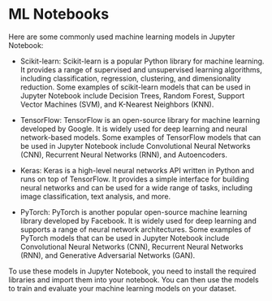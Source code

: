 # ML Notebooks 

Here are some commonly used machine learning models in Jupyter Notebook:

- Scikit-learn: Scikit-learn is a popular Python library for machine learning. It provides a range of supervised and unsupervised learning algorithms, including classification, regression, clustering, and dimensionality reduction. Some examples of scikit-learn models that can be used in Jupyter Notebook include Decision Trees, Random Forest, Support Vector Machines (SVM), and K-Nearest Neighbors (KNN).

- TensorFlow: TensorFlow is an open-source library for machine learning developed by Google. It is widely used for deep learning and neural network-based models. Some examples of TensorFlow models that can be used in Jupyter Notebook include Convolutional Neural Networks (CNN), Recurrent Neural Networks (RNN), and Autoencoders.

- Keras: Keras is a high-level neural networks API written in Python and runs on top of TensorFlow. It provides a simple interface for building neural networks and can be used for a wide range of tasks, including image classification, text analysis, and more.

- PyTorch: PyTorch is another popular open-source machine learning library developed by Facebook. It is widely used for deep learning and supports a range of neural network architectures. Some examples of PyTorch models that can be used in Jupyter Notebook include Convolutional Neural Networks (CNN), Recurrent Neural Networks (RNN), and Generative Adversarial Networks (GAN).

To use these models in Jupyter Notebook, you need to install the required libraries and import them into your notebook. You can then use the models to train and evaluate your machine learning models on your dataset.



